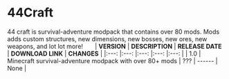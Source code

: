 # 44Craft

44 craft is survival-adventure modpack that contains over 80 mods. Mods adds custom structures, new dimensions, new bosses, new ores, new weapons, and lot lot more!
&nbsp;
&nbsp;
&nbsp;
| **VERSION** 	| **DESCRIPTION** 	| **RELEASE DATE** 	| **DOWNLOAD LINK** 	| **CHANGES** 	|
|:---:	|:---:	|:---:	|:---:	|:---:	|
| 1.0 	| Minecraft survival-adventure modpack with over 80+ mods 	| ??? 	| ------ 	| None 	|

